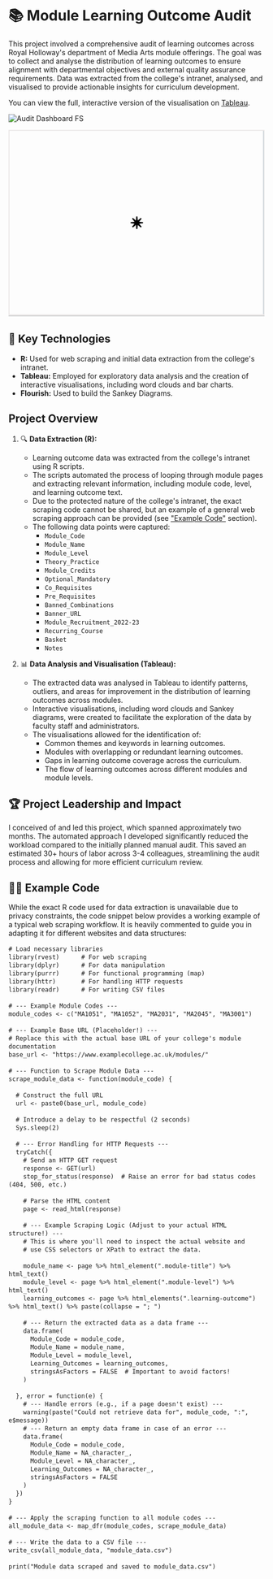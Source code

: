 # 📚 Module Learning Outcome Audit

This project involved a comprehensive audit of learning outcomes across Royal Holloway's department of Media Arts module offerings. The goal was to collect and analyse the distribution of learning outcomes to ensure alignment with departmental objectives and external quality assurance requirements. Data was extracted from the college's intranet, analysed, and visualised to provide actionable insights for curriculum development.

You can view the full, interactive version of the visualisation on [Tableau](https://public.tableau.com/app/profile/jp.kelly8457/viz/BAFTVDP-CourseandModuleLearningOutcomeAnalsysis/LearningOutcomesAnalysis). 

![Audit Dashboard FS](https://github.com/user-attachments/assets/23ce5985-2880-4748-834a-cce7deeffb8f)

![Sankey Diagram](https://github.com/JP-Kelly/module-learning-outcome-audit/blob/main/files/Flourish%20Sankey.gif)

## 🔧 Key Technologies

* **R:** Used for web scraping and initial data extraction from the college's intranet.
* **Tableau:** Employed for exploratory data analysis and the creation of interactive visualisations, including word clouds and bar charts.
* **Flourish:** Used to build the Sankey Diagrams.

## Project Overview

1.  🔍 **Data Extraction (R):**
    * Learning outcome data was extracted from the college's intranet using R scripts.
    * The scripts automated the process of looping through module pages and extracting relevant information, including module code, level, and learning outcome text.
    * Due to the protected nature of the college's intranet, the exact scraping code cannot be shared, but an example of a general web scraping approach can be provided (see ["Example Code"](https://github.com/JP-Kelly/module-learning-outcome-audit/blob/main/README.md#-example-code) section).
    * The following data points were captured:
        * `Module_Code`
        * `Module_Name`
        * `Module_Level`
        * `Theory_Practice`
        * `Module_Credits`
        * `Optional_Mandatory`
        * `Co_Requisites`
        * `Pre_Requisites`
        * `Banned_Combinations`
        * `Banner_URL`
        * `Module_Recruitment_2022-23`
        * `Recurring_Course`
        * `Basket`
        * `Notes`

2. 📊 **Data Analysis and Visualisation (Tableau):**
    * The extracted data was analysed in Tableau to identify patterns, outliers, and areas for improvement in the distribution of learning outcomes across modules.
    * Interactive visualisations, including word clouds and Sankey diagrams, were created to facilitate the exploration of the data by faculty staff and administrators.
    * The visualisations allowed for the identification of:
        * Common themes and keywords in learning outcomes.
        * Modules with overlapping or redundant learning outcomes.
        * Gaps in learning outcome coverage across the curriculum.
        * The flow of learning outcomes across different modules and module levels.

## 🏆 Project Leadership and Impact

I conceived of and led this project, which spanned approximately two months. The automated approach I developed significantly reduced the workload compared to the initially planned manual audit. This saved an estimated 30+ hours of labor across 3-4 colleagues, streamlining the audit process and allowing for more efficient curriculum review.

## 👨‍💻 Example Code

While the exact R code used for data extraction is unavailable due to privacy constraints, the code snippet below provides a working example of a typical web scraping workflow. It is heavily commented to guide you in adapting it for different websites and data structures:

```
# Load necessary libraries
library(rvest)      # For web scraping
library(dplyr)      # For data manipulation
library(purrr)      # For functional programming (map)
library(httr)       # For handling HTTP requests
library(readr)      # For writing CSV files

# --- Example Module Codes ---
module_codes <- c("MA1051", "MA1052", "MA2031", "MA2045", "MA3001")

# --- Example Base URL (Placeholder!) ---
# Replace this with the actual base URL of your college's module documentation
base_url <- "https://www.examplecollege.ac.uk/modules/"

# --- Function to Scrape Module Data ---
scrape_module_data <- function(module_code) {
  
  # Construct the full URL
  url <- paste0(base_url, module_code)
  
  # Introduce a delay to be respectful (2 seconds)
  Sys.sleep(2)
  
  # --- Error Handling for HTTP Requests ---
  tryCatch({
    # Send an HTTP GET request
    response <- GET(url)
    stop_for_status(response)  # Raise an error for bad status codes (404, 500, etc.)
    
    # Parse the HTML content
    page <- read_html(response)
    
    # --- Example Scraping Logic (Adjust to your actual HTML structure!) ---
    # This is where you'll need to inspect the actual website and
    # use CSS selectors or XPath to extract the data.
    
    module_name <- page %>% html_element(".module-title") %>% html_text()
    module_level <- page %>% html_element(".module-level") %>% html_text()
    learning_outcomes <- page %>% html_elements(".learning-outcome") %>% html_text() %>% paste(collapse = "; ")
    
    # --- Return the extracted data as a data frame ---
    data.frame(
      Module_Code = module_code,
      Module_Name = module_name,
      Module_Level = module_level,
      Learning_Outcomes = learning_outcomes,
      stringsAsFactors = FALSE  # Important to avoid factors!
    )
    
  }, error = function(e) {
    # --- Handle errors (e.g., if a page doesn't exist) ---
    warning(paste("Could not retrieve data for", module_code, ":", e$message))
    # --- Return an empty data frame in case of an error ---
    data.frame(
      Module_Code = module_code,
      Module_Name = NA_character_,
      Module_Level = NA_character_,
      Learning_Outcomes = NA_character_,
      stringsAsFactors = FALSE
    )
  })
}

# --- Apply the scraping function to all module codes ---
all_module_data <- map_dfr(module_codes, scrape_module_data)

# --- Write the data to a CSV file ---
write_csv(all_module_data, "module_data.csv")

print("Module data scraped and saved to module_data.csv")
```
